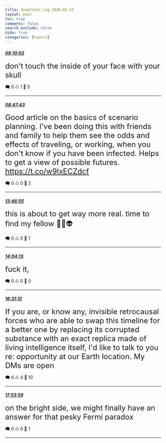 ```yaml
---
title: deepfates log 2020-03-15
layout: post
toc: true
comments: false
search_exclude: false
hide: true
categories: [tweets]
---
```



#### <a href = "https://twitter.com/deepfates/status/1239192132289626113">*08:10:02*</a>

<font size="5">don't touch the inside of your face with your skull</font>



🗨️ 0 ♺ 1 🤍  5   

---
    
#### <a href = "https://twitter.com/deepfates/status/1239201616042983424">*08:47:43*</a>

<font size="5">Good article on the basics of scenario planning. I've been doing this with friends and family to help them see the odds and effects of traveling, or working, when you don't know if you have been infected. Helps to get a view of possible futures.   https://t.co/w9IxECZdcf</font>



🗨️ 0 ♺ 0 🤍  2   

---
    
#### <a href = "https://twitter.com/deepfates/status/1239276914012860416">*13:46:55*</a>

<font size="5">this is about to get way more real. time to find my fellow 🐌🍄👽</font>



🗨️ 0 ♺ 0 🤍  1   

---
    
#### <a href = "https://twitter.com/deepfates/status/1239281266257580032">*14:04:13*</a>

<font size="5">fuck it,</font>



🗨️ 0 ♺ 0 🤍  0   

---
    
#### <a href = "https://twitter.com/deepfates/status/1239318256915107841">*16:31:12*</a>

<font size="5">If you are, or know any, invisible retrocausal forces who are able to swap this timeline for a better one by replacing its corrupted substance with an exact replica made of living intelligence itself, I'd like to talk to you re: opportunity at our Earth location.  My DMs are open</font>



🗨️ 0 ♺ 4 🤍  10   

---
    
#### <a href = "https://twitter.com/deepfates/status/1239339089515540480">*17:53:59*</a>

<font size="5">on the bright side, we might finally have an answer for that pesky Fermi paradox</font>



🗨️ 0 ♺ 0 🤍  1   

---
    
            

